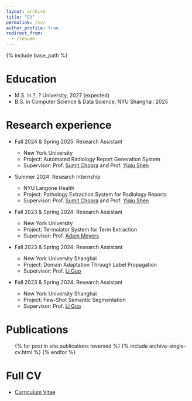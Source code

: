 ```yaml
---
layout: archive
title: "CV"
permalink: /cv/
author_profile: true
redirect_from:
  - /resume
---
```


{% include base_path %}

Education
======
* M.S. in ?, ? University, 2027 (expected)
* B.S. in Computer Science & Data Science, NYU Shanghai, 2025

Research experience
======
* Fall 2024 & Spring 2025: Research Assistant
  * New York University
  * Project: Automated Radiology Report Generation System
  * Supervisor: Prof. [Sumit Chopra](https://www.spchopra.net/) and Prof. [Yiqiu Shen](https://seyiqi.github.io/)

* Summer 2024: Research Internship
  * NYU Langone Health
  * Project: Pathology Extraction System for Radiology Reports
  * Supervisor: Prof. [Sumit Chopra](https://www.spchopra.net/) and Prof. [Yiqiu Shen](https://seyiqi.github.io/)

* Fall 2023 & Spring 2024: Research Assistant
  * New York University
  * Project: Termolator System for Term Extraction
  * Supervisor: Prof. [Adam Meyers](https://nlp.cs.nyu.edu/people/meyers.html)

* Fall 2023 & Spring 2024: Research Assistant
  * New York University Shanghai
  * Project: Domain Adaptation Through Label Propagation
  * Supervisor: Prof. [Li Guo](https://research.shanghai.nyu.edu/centers-and-institutes/datascience/people/li-guo)

* Fall 2023 & Spring 2024: Research Assistant
  * New York University Shanghai
  * Project: Few-Shot Semantic Segmentation
  * Supervisor: Prof. [Li Guo](https://research.shanghai.nyu.edu/centers-and-institutes/datascience/people/li-guo)

Publications
======
  <ul>{% for post in site.publications reversed %}
    {% include archive-single-cv.html %}
  {% endfor %}</ul>

Full CV
======
* [Curriculum Vitae](/files/CV.pdf)
